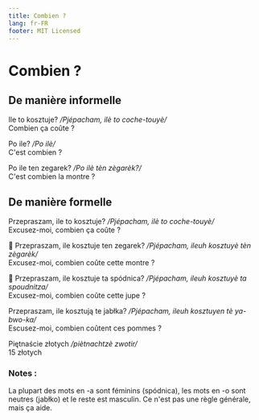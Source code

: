 ```yaml
---
title: Combien ?
lang: fr-FR
footer: MIT Licensed
---
```


# Combien ?
## De manière informelle

Ile to kosztuje? */Pjépacham, ilè to coche-touyè/*  
Combien ça coûte ?

Po ile? */Po ilè/*  
C'est combien ?

Po ile ten zegarek? */Po ilè tèn zègarèk?/*  
C'est combien la montre ?

## De manière formelle

Przepraszam, ile to kosztuje? */Pjépacham, ilè to coche-touyè/*  
Excusez-moi, combien ça coûte ?

:man: Przepraszam, ile kosztuje ten zegarek? */Pjépacham, ileuh kosztuyè tèn zègarèk/*  
Excusez-moi, combien coûte cette montre ?

:woman: Przepraszam, ile kosztuje ta spódnica? */Pjépacham, ileuh kosztuyè ta spoudnitza/*  
Excusez-moi, combien coûte cette jupe ?

Przepraszam, ile kosztują te jabłka? */Pjépacham, ileuh kosztuyen tè ya-bwo-ka/*  
Escusez-moi, combien coûtent ces pommes ?

Piętnaście złotych */piètnachtzè zwotir/*  
15 złotych

### Notes :

La plupart des mots en -a sont féminins (spódnica), les mots en -o sont neutres (jabłko) et le reste est masculin. Ce n'est pas une règle générale, mais ça aide.